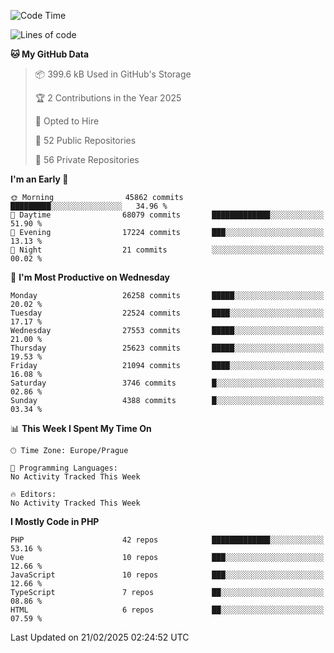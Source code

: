 <!--START_SECTION:waka-->
![Code Time](http://img.shields.io/badge/Code%20Time-1%2C584%20hrs%203%20mins-blue)

![Lines of code](https://img.shields.io/badge/From%20Hello%20World%20I%27ve%20Written-40.1%20million%20lines%20of%20code-blue)

**🐱 My GitHub Data** 

> 📦 399.6 kB Used in GitHub's Storage 
 > 
> 🏆 2 Contributions in the Year 2025
 > 
> 💼 Opted to Hire
 > 
> 📜 52 Public Repositories 
 > 
> 🔑 56 Private Repositories 
 > 
**I'm an Early 🐤** 

```text
🌞 Morning                45862 commits       █████████░░░░░░░░░░░░░░░░   34.96 % 
🌆 Daytime                68079 commits       █████████████░░░░░░░░░░░░   51.90 % 
🌃 Evening                17224 commits       ███░░░░░░░░░░░░░░░░░░░░░░   13.13 % 
🌙 Night                  21 commits          ░░░░░░░░░░░░░░░░░░░░░░░░░   00.02 % 
```
📅 **I'm Most Productive on Wednesday** 

```text
Monday                   26258 commits       █████░░░░░░░░░░░░░░░░░░░░   20.02 % 
Tuesday                  22524 commits       ████░░░░░░░░░░░░░░░░░░░░░   17.17 % 
Wednesday                27553 commits       █████░░░░░░░░░░░░░░░░░░░░   21.00 % 
Thursday                 25623 commits       █████░░░░░░░░░░░░░░░░░░░░   19.53 % 
Friday                   21094 commits       ████░░░░░░░░░░░░░░░░░░░░░   16.08 % 
Saturday                 3746 commits        █░░░░░░░░░░░░░░░░░░░░░░░░   02.86 % 
Sunday                   4388 commits        █░░░░░░░░░░░░░░░░░░░░░░░░   03.34 % 
```


📊 **This Week I Spent My Time On** 

```text
🕑︎ Time Zone: Europe/Prague

💬 Programming Languages: 
No Activity Tracked This Week

🔥 Editors: 
No Activity Tracked This Week
```

**I Mostly Code in PHP** 

```text
PHP                      42 repos            █████████████░░░░░░░░░░░░   53.16 % 
Vue                      10 repos            ███░░░░░░░░░░░░░░░░░░░░░░   12.66 % 
JavaScript               10 repos            ███░░░░░░░░░░░░░░░░░░░░░░   12.66 % 
TypeScript               7 repos             ██░░░░░░░░░░░░░░░░░░░░░░░   08.86 % 
HTML                     6 repos             ██░░░░░░░░░░░░░░░░░░░░░░░   07.59 % 
```




 Last Updated on 21/02/2025 02:24:52 UTC
<!--END_SECTION:waka-->
<!--
**AlexKratky/AlexKratky** is a ✨ _special_ ✨ repository because its `README.md` (this file) appears on your GitHub profile.

Here are some ideas to get you started:

- 🔭 I’m currently working on ...
- 🌱 I’m currently learning ...
- 👯 I’m looking to collaborate on ...
- 🤔 I’m looking for help with ...
- 💬 Ask me about ...
- 📫 How to reach me: ...
- 😄 Pronouns: ...
- ⚡ Fun fact: ...
-->
